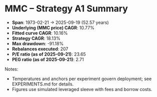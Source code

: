 # MMC – Strategy A1 Summary

- **Span**: 1973-02-21 → 2025-09-19 (52.57 years)
- **Underlying (MMC price) CAGR**: 10.77%
- **Fitted curve CAGR**: 10.16%
- **Strategy CAGR**: 18.13%
- **Max drawdown**: -91.18%
- **Rebalances executed**: 207
- **P/E ratio (as of 2025-09-21)**: 23.65
- **PEG ratio (as of 2025-09-21)**: 2.71

Notes:

- Temperatures and anchors per experiment govern deployment; see EXPERIMENTS.md for details.
- Figures use simulated leveraged sleeve with fees and borrow costs.

